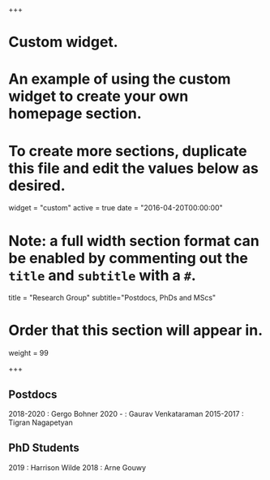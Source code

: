 +++
# Custom widget.
# An example of using the custom widget to create your own homepage section.
# To create more sections, duplicate this file and edit the values below as desired.
widget = "custom"
active = true
date = "2016-04-20T00:00:00"

# Note: a full width section format can be enabled by commenting out the `title` and `subtitle` with a `#`.
title = "Research Group"
subtitle="Postdocs, PhDs and MScs"

# Order that this section will appear in.
weight = 99 


+++
<h2>Postdocs</h2>

2018-2020 : Gergo Bohner 
2020 - : Gaurav Venkataraman 
2015-2017 : Tigran Nagapetyan

<h2> PhD Students </h2>

2019 : Harrison Wilde
2018  : Arne Gouwy